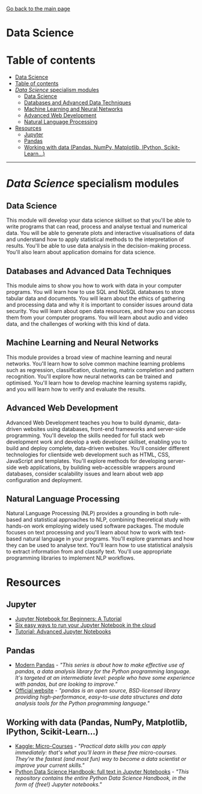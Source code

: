 [Go back to the main page](../../../README.md)

# Data Science

# Table of contents

* [Data Science](#data-science)
* [Table of contents](#table-of-contents)
* [_Data Science_ specialism modules](#data-science-specialism-modules)
  * [Data Science](#data-science-1)
  * [Databases and Advanced Data Techniques](#databases-and-advanced-data-techniques)
  * [Machine Learning and Neural Networks](#machine-learning-and-neural-networks)
  * [Advanced Web Development](#advanced-web-development)
  * [Natural Language Processing](#natural-language-processing)
* [Resources](#resources)
  * [Jupyter](#jupyter)
  * [Pandas](#pandas)
  * [Working with data (Pandas, NumPy, Matplotlib, IPython, Scikit-Learn...)](#working-with-data-pandas-numpy-matplotlib-ipython-scikit-learn)

---

# _Data Science_ specialism modules

## Data Science

This module will develop your data science skillset so that you'll
be able to write programs that can read, process and analyse textual
and numerical data. You will be able to generate plots and interactive
visualisations of data and understand how to apply statistical methods
to the interpretation of results. You'll be able to use data analysis
in the decision-making process. You'll also learn about application
domains for data science.

## Databases and Advanced Data Techniques

This module aims to show you how to work with data in your computer
programs. You will learn how to use SQL and NoSQL databases to store
tabular data and documents. You will learn about the ethics of gathering
and processing data and why it is important to consider issues around
data security. You will learn about open data resources, and how you can
access them from your computer programs. You will learn about audio and
video data, and the challenges of working with this kind of data.

## Machine Learning and Neural Networks

This module provides a broad view of machine learning and neural
networks. You'll learn how to solve common machine learning problems
such as regression, classification, clustering, matrix completion and
pattern recognition. You'll explore how neural networks can be trained
and optimised. You'll learn how to develop machine learning systems
rapidly, and you will learn how to verify and evaluate the results.

## Advanced Web Development

Advanced Web Development teaches you how to build dynamic, data-driven
websites using databases, front-end frameworks and server-side
programming. You'll develop the skills needed for full stack web
development work and develop a web developer skillset, enabling you
to build and deploy complete, data-driven websites. You'll consider
different technologies for clientside web development such as HTML,
CSS, JavaScript and templates. You'll explore methods for developing
server-side web applications, by building web-accessible wrappers
around databases, consider scalability issues and learn about web app
configuration and deployment.

## Natural Language Processing

Natural Language Processing (NLP) provides a grounding in both
rule-based and statistical approaches to NLP, combining theoretical
study with hands-on work employing widely used software packages. The
module focuses on text processing and you'll learn about how to work
with text-based natural language in your programs. You'll explore
grammars and how they can be used to analyse text. You'll learn how
to use statistical analysis to extract information from and classify
text. You'll use appropriate programming libraries to implement NLP
workflows.

# Resources

## Jupyter

* [Jupyter Notebook for Beginners: A Tutorial](https://www.dataquest.io/blog/jupyter-notebook-tutorial/)
* [Six easy ways to run your Jupyter Notebook in the cloud](https://www.dataschool.io/cloud-services-for-jupyter-notebook/)
* [Tutorial: Advanced Jupyter Notebooks](https://www.dataquest.io/blog/advanced-jupyter-notebooks-tutorial/)

## Pandas

* [Modern Pandas](https://tomaugspurger.github.io/modern-1-intro) - _"This series is about how to make effective use of pandas, a data analysis library for the Python programming language. It's targeted at an intermediate level: people who have some experience with pandas, but are looking to improve."_
* [Official website](https://pandas.pydata.org/) - _"pandas is an open source, BSD-licensed library providing high-performance, easy-to-use data structures and data analysis tools for the Python programming language."_

## Working with data (Pandas, NumPy, Matplotlib, IPython, Scikit-Learn...)

* [Kaggle: Micro-Courses](https://www.kaggle.com/learn/overview) - _"Practical data skills you can apply immediately: that's what you'll learn in these free micro-courses. They're the fastest (and most fun) way to become a data scientist or improve your current skills."_
* [Python Data Science Handbook: full text in Jupyter Notebooks](https://github.com/jakevdp/PythonDataScienceHandbook) - _"This repository contains the entire Python Data Science Handbook, in the form of (free!) Jupyter notebooks."_
